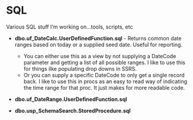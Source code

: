 # SQL
Various SQL stuff I'm working on...tools, scripts, etc

- **dbo.uf_DateCalc.UserDefinedFunction.sql** - Returns common date ranges based on today or a supplied seed date. Useful for reporting.
	- You can either use this as a view by not supplying a DateCode parameter and getting a list of all possible ranges. I like to use this for things ilke populating drop downs in SSRS.
	- Or you can supply a specific DateCode to only get a single record back. I like to use this in procs as an easy to read way of indicating the time range for that proc. It just makes for more readable code.

- **dbo.uf_DateRange.UserDefinedFunction.sql**

- **dbo.usp_SchemaSearch.StoredProcedure.sql**
